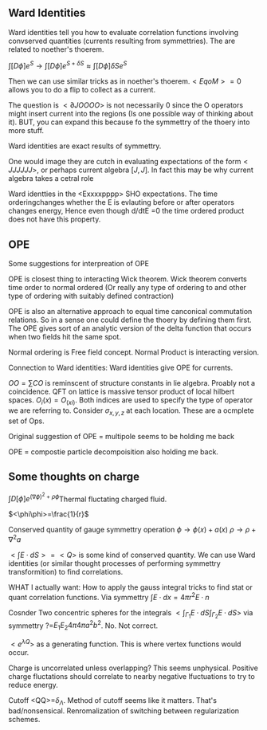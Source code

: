 Ward Identities
---------------

Ward identities tell you how to evaluate correlation functions involving
convserved quantities (currents resulting from symmettries). The are
related to noether's thoerem.

$\int[D\phi]e^{S}\rightarrow\int[D\phi]e^{S+\delta S}\approx\int[D\phi]\delta Se^{S}$

Then we can use similar tricks as in noether's thoerem.$<EqoM>=0$ allows
you to do a flip to collect as a current.

The question is $<\partial JOOOO>$ is not necessarily 0 since the O
operators might insert current into the regions (Is one possible way of
thinking about it). BUT, you can expand this because fo the symmettry of
the thoery into more stuff.

Ward identities are exact results of symmettry.

One would image they are cutch in evaluating expectations of the
form$<JJJJJJ>$, or perhaps current algebra $[J,J]$. In fact this may be
why current algebra takes a cetral role

Ward identties in the \<Exxxxpppp\> SHO expectations. The time
orderingchanges whether the E is evlauting before or after operators
changes energy, Hence even though d/dtE =0 the time ordered product does
not have this property.

OPE
---

Some suggestions for interpreation of OPE

OPE is closest thing to interacting Wick theorem. Wick theorem converts
time order to normal ordered (Or really any type of ordering to and
other type of ordering with suitably defined contraction)

OPE is also an alternative approach to equal time canconical commutation
relations. So in a sense one could define the thoery by defining them
first. The OPE gives sort of an analytic version of the delta function
that occurs when two fields hit the same spot.

Normal ordering is Free field concept. Normal Product is interacting
version.

Connection to Ward identities: Ward identities give OPE for currents.

$OO=\sum CO$ is reminscent of structure constants in lie algebra.
Proably not a coincidence. QFT on lattice is massive tensor product of
local hilbert spaces. $O_{i}(x)=O_{(xi)}$. Both indices are used to
specify the type of operator we are referring to. Consider
$\sigma_{x,y,z}$ at each location. These are a ocmplete set of Ops.

Original suggestion of OPE = multipole seems to be holding me back

OPE = compostie particle decompoisition also holding me back.

Some thoughts on charge
-----------------------

$\int D[\phi]e^{(\nabla\phi)^{2}+\rho\phi}$Thermal fluctating charged
fluid.

$<\phi\phi>=\frac{1}{r}$

Conserved quantity of gauge symmettry operation
$\phi\rightarrow\phi(x)+a(x)$ $\rho\rightarrow\rho+\nabla^{2}a$

$<\int E\cdot dS>=<Q>$ is some kind of conserved quantity. We can use
Ward identities (or similar thought processes of performing symmettry
transformition) to find correlations.

WHAT I actually want: How to apply the gauss integral tricks to find
stat or quant correlation functions. Via symmettry
$\int E\cdot dx=4\pi r^{2}E\cdot n$

Cosnder Two concentric spheres for the integrals
$<\int_{\Gamma_{1}}E\cdot dS\int_{\Gamma_{2}}E\cdot dS>$ via symmettry
?=$E_{1}E_{2}4\pi4\pi a^{2}b^{2}$. No. Not correct.

$<e^{\lambda Q}>$ as a generating function. This is where vertex
functions would occur.

Charge is uncorrelated unless overlapping? This seems unphysical.
Positive charge fluctations should correlate to nearby negative
lfuctuations to try to reduce energy.

Cutoff \<QQ\>=$\delta_{\Lambda}$. Method of cutoff seems like it
matters. That's bad/nonsensical. Renromalization of switching between
regularization schemes.
